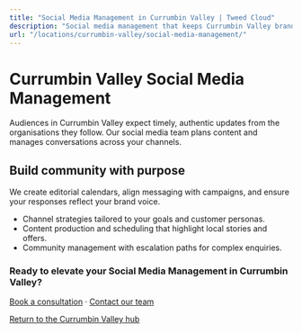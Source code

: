 ```yaml
---
title: "Social Media Management in Currumbin Valley | Tweed Cloud"
description: "Social media management that keeps Currumbin Valley brands consistent and engaging."
url: "/locations/currumbin-valley/social-media-management/"
---
```


# Currumbin Valley Social Media Management

Audiences in Currumbin Valley expect timely, authentic updates from the organisations they follow. Our social media team plans content and manages conversations across your channels.

## Build community with purpose

We create editorial calendars, align messaging with campaigns, and ensure your responses reflect your brand voice.

- Channel strategies tailored to your goals and customer personas.
- Content production and scheduling that highlight local stories and offers.
- Community management with escalation paths for complex enquiries.

### Ready to elevate your Social Media Management in Currumbin Valley?

[Book a consultation](/consultation/) · [Contact our team](/contact/)

[Return to the Currumbin Valley hub](/locations/currumbin-valley/)
